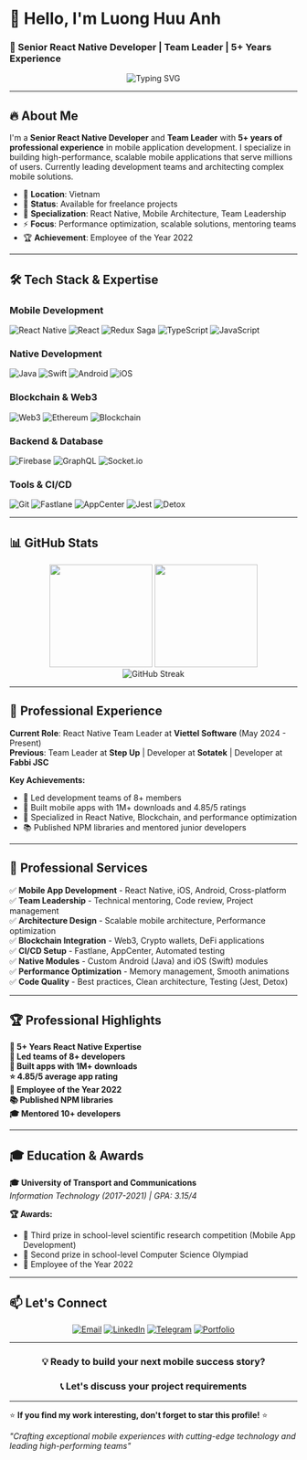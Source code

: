# 👋 Hello, I'm **Luong Huu Anh** 
### 🚀 Senior React Native Developer | Team Leader | 5+ Years Experience

<div align="center">
  <img src="https://readme-typing-svg.herokuapp.com?font=Fira+Code&pause=1500&duration=1500&color=36BCF7&center=true&vCenter=true&width=500&lines=Senior+React+Native+Developer;Team+Leader+%26+Mentor;Mobile+App+Specialist;Blockchain+%26+Web3+Expert;Always+delivering+quality+code" alt="Typing SVG" />
</div>

---

## 🔥 About Me

I'm a **Senior React Native Developer** and **Team Leader** with **5+ years of professional experience** in mobile application development. I specialize in building high-performance, scalable mobile applications that serve millions of users. Currently leading development teams and architecting complex mobile solutions.

- 📍 **Location**: Vietnam
- 💼 **Status**: Available for freelance projects
- 🎯 **Specialization**: React Native, Mobile Architecture, Team Leadership
- ⚡ **Focus**: Performance optimization, scalable solutions, mentoring teams
- 🏆 **Achievement**: Employee of the Year 2022

---

## 🛠️ Tech Stack & Expertise

### **Mobile Development**
![React Native](https://img.shields.io/badge/-React%20Native-61DAFB?style=for-the-badge&logo=react&logoColor=black)
![React](https://img.shields.io/badge/-React-61DAFB?style=for-the-badge&logo=react&logoColor=black)
![Redux Saga](https://img.shields.io/badge/-Redux%20Saga-999999?style=for-the-badge&logo=redux-saga&logoColor=white)
![TypeScript](https://img.shields.io/badge/-TypeScript-3178C6?style=for-the-badge&logo=typescript&logoColor=white)
![JavaScript](https://img.shields.io/badge/-JavaScript-F7DF1E?style=for-the-badge&logo=javascript&logoColor=black)

### **Native Development**
![Java](https://img.shields.io/badge/-Java-ED8B00?style=for-the-badge&logo=java&logoColor=white)
![Swift](https://img.shields.io/badge/-Swift-FA7343?style=for-the-badge&logo=swift&logoColor=white)
![Android](https://img.shields.io/badge/-Android-3DDC84?style=for-the-badge&logo=android&logoColor=white)
![iOS](https://img.shields.io/badge/-iOS-000000?style=for-the-badge&logo=ios&logoColor=white)

### **Blockchain & Web3**
![Web3](https://img.shields.io/badge/-Web3-F16822?style=for-the-badge&logo=web3dotjs&logoColor=white)
![Ethereum](https://img.shields.io/badge/-Ethereum-3C3C3D?style=for-the-badge&logo=ethereum&logoColor=white)
![Blockchain](https://img.shields.io/badge/-Blockchain-121D33?style=for-the-badge&logo=blockchain-dot-com&logoColor=white)

### **Backend & Database**
![Firebase](https://img.shields.io/badge/-Firebase-FFCA28?style=for-the-badge&logo=firebase&logoColor=black)
![GraphQL](https://img.shields.io/badge/-GraphQL-E10098?style=for-the-badge&logo=graphql&logoColor=white)
![Socket.io](https://img.shields.io/badge/-Socket.io-010101?style=for-the-badge&logo=socket.io&logoColor=white)

### **Tools & CI/CD**
![Git](https://img.shields.io/badge/-Git-F05032?style=for-the-badge&logo=git&logoColor=white)
![Fastlane](https://img.shields.io/badge/-Fastlane-00F200?style=for-the-badge&logo=fastlane&logoColor=white)
![AppCenter](https://img.shields.io/badge/-AppCenter-0078D4?style=for-the-badge&logo=microsoft&logoColor=white)
![Jest](https://img.shields.io/badge/-Jest-C21325?style=for-the-badge&logo=jest&logoColor=white)
![Detox](https://img.shields.io/badge/-Detox-6DB33F?style=for-the-badge&logo=detox&logoColor=white)

---

## 📊 GitHub Stats

<div align="center">
  <img height="180em" src="https://github-readme-stats.vercel.app/api?username=huuanhopp&show_icons=true&theme=tokyonight&include_all_commits=true&count_private=true"/>
  <img height="180em" src="https://github-readme-stats.vercel.app/api/top-langs/?username=huuanhopp&layout=compact&langs_count=8&theme=tokyonight"/>
</div>

<div align="center">
  <img src="https://github-readme-streak-stats.herokuapp.com/?user=huuanhopp&theme=tokyonight" alt="GitHub Streak" />
</div>

---

## 🎯 Professional Experience

**Current Role**: React Native Team Leader at **Viettel Software** (May 2024 - Present)  
**Previous**: Team Leader at **Step Up** | Developer at **Sotatek** | Developer at **Fabbi JSC**

**Key Achievements:**
- 🚀 Led development teams of 8+ members
- 📱 Built mobile apps with 1M+ downloads and 4.85/5 ratings
- 🔗 Specialized in React Native, Blockchain, and performance optimization
- 📚 Published NPM libraries and mentored junior developers

---

## 💼 Professional Services

✅ **Mobile App Development** - React Native, iOS, Android, Cross-platform  
✅ **Team Leadership** - Technical mentoring, Code review, Project management  
✅ **Architecture Design** - Scalable mobile architecture, Performance optimization  
✅ **Blockchain Integration** - Web3, Crypto wallets, DeFi applications  
✅ **CI/CD Setup** - Fastlane, AppCenter, Automated testing  
✅ **Native Modules** - Custom Android (Java) and iOS (Swift) modules  
✅ **Performance Optimization** - Memory management, Smooth animations  
✅ **Code Quality** - Best practices, Clean architecture, Testing (Jest, Detox)  

---

## 🏆 Professional Highlights

**📱 5+ Years React Native Expertise**  
**👥 Led teams of 8+ developers**  
**🚀 Built apps with 1M+ downloads**  
**⭐ 4.85/5 average app rating**  
**🏅 Employee of the Year 2022**  
**📚 Published NPM libraries**  
**🎓 Mentored 10+ developers**  

---

## 🎓 Education & Awards

**🎓 University of Transport and Communications**  
*Information Technology (2017-2021) | GPA: 3.15/4*

**🏆 Awards:**
- 🥉 Third prize in school-level scientific research competition (Mobile App Development)
- 🥈 Second prize in school-level Computer Science Olympiad
- 🏅 Employee of the Year 2022

---

## 📫 Let's Connect

<div align="center">

[![Email](https://img.shields.io/badge/-Email-D14836?style=for-the-badge&logo=gmail&logoColor=white)](mailto:luonganh.dev@gmail.com)
[![LinkedIn](https://img.shields.io/badge/-LinkedIn-0077B5?style=for-the-badge&logo=linkedin&logoColor=white)](https://www.linkedin.com/in/luonghuuanh/)
[![Telegram](https://img.shields.io/badge/-Telegram-2CA5E0?style=for-the-badge&logo=telegram&logoColor=white)](https://t.me/hanopp14)
[![Portfolio](https://img.shields.io/badge/-Portfolio-FF5722?style=for-the-badge&logo=web&logoColor=white)](https://huuanhopp.github.io/)

</div>

---

<div align="center">
  
### 💡 **Ready to build your next mobile success story?**
### 📞 **Let's discuss your project requirements**
</div>

---

⭐ **If you find my work interesting, don't forget to star this profile!** ⭐

<!-- Professional tagline -->
*"Crafting exceptional mobile experiences with cutting-edge technology and leading high-performing teams"*
